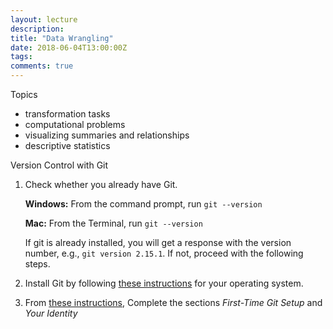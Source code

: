 ```yaml
---
layout: lecture
description: 
title: "Data Wrangling"
date: 2018-06-04T13:00:00Z
tags:
comments: true
---
```


Topics

 * transformation tasks
 * computational problems
 * visualizing summaries and relationships
 * descriptive statistics

Version Control with Git

 1. Check whether you already have Git.  
    
    **Windows:** From the command prompt, run `git --version`
    
    **Mac:** From the Terminal, run `git --version`
    
    If git is already installed, you will get a response with the version number, e.g., `git version 2.15.1`.  If not, proceed with the following steps.
 2. Install Git by following [these instructions](https://git-scm.com/book/en/v2/Getting-Started-Installing-Git) for your operating system.
 3. From [these instructions](https://git-scm.com/book/en/v2/Getting-Started-First-Time-Git-Setup), Complete the sections *First-Time Git Setup* and *Your Identity* 

